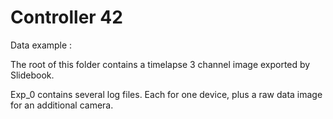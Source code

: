 # Controller 42

Data example : 

The root of this folder contains a timelapse 3 channel image exported by Slidebook.

Exp_0 contains several log files. Each for one device, plus a raw data image for an additional camera.
